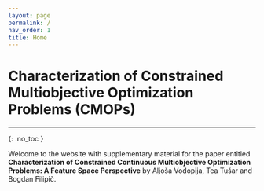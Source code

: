 ```yaml
---
layout: page
permalink: /
nav_order: 1
title: Home
---
```


# Characterization of Constrained Multiobjective Optimization Problems (CMOPs) #
---

{: .no_toc } 

Welcome to the website with supplementary material for the paper entitled **Characterization of Constrained Continuous Multiobjective Optimization Problems: A Feature Space Perspective** by Aljoša Vodopija, Tea Tušar and Bogdan Filipič. 

